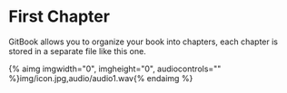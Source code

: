 # First Chapter


GitBook allows you to organize your book into chapters, each chapter is stored in a separate file like this one.

{% aimg imgwidth="0", imgheight="0", audiocontrols="" %}img/icon.jpg,audio/audio1.wav{% endaimg %}


